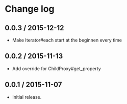 # Change log

## 0.0.3 / 2015-12-12

* Make Iterator#each start at the beginnen every time

## 0.0.2 / 2015-11-13

* Add override for ChildProxy#get_property

## 0.0.1 / 2015-11-07

* Initial release.
